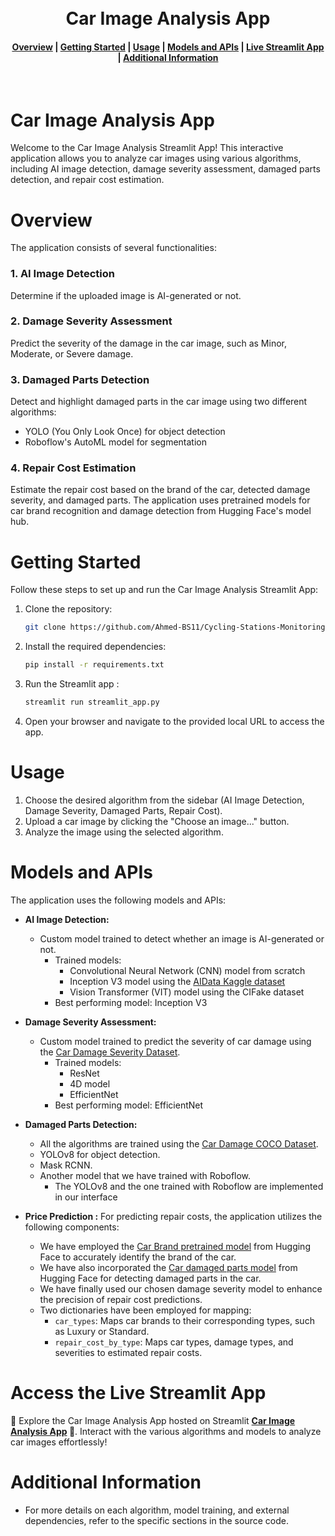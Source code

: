 <h1 align="center">
  <br>
  Car Image Analysis App
</h1>

<div align="center">
  <h4>
    <a href="#overview">Overview</a> |
    <a href="#getting-started">Getting Started</a> |
    <a href="#usage">Usage</a> |
    <a href="#models-and-apis">Models and APIs</a> |
    <a href="#access-the-live-streamlit-app">Live Streamlit App</a> |
    <a href="#additional-information">Additional Information</a>
  </h4>
</div>

<br>



# Car Image Analysis App

Welcome to the Car Image Analysis Streamlit App! This interactive application allows you to analyze car images using various algorithms, including AI image detection, damage severity assessment, damaged parts detection, and repair cost estimation.

# Overview

The application consists of several functionalities:

### 1. AI Image Detection

Determine if the uploaded image is AI-generated or not.

### 2. Damage Severity Assessment

Predict the severity of the damage in the car image, such as Minor, Moderate, or Severe damage.

### 3. Damaged Parts Detection

Detect and highlight damaged parts in the car image using two different algorithms:
   - YOLO (You Only Look Once) for object detection
   - Roboflow's AutoML model for segmentation

### 4. Repair Cost Estimation

Estimate the repair cost based on the brand of the car, detected damage severity, and damaged parts. The application uses pretrained models for car brand recognition and damage detection from Hugging Face's model hub.

# Getting Started

Follow these steps to set up and run the Car Image Analysis Streamlit App:

1. Clone the repository:

   ```bash
   git clone https://github.com/Ahmed-BS11/Cycling-Stations-Monitoring.git
2. Install the required dependencies:
    ```bash
   pip install -r requirements.txt
3. Run the Streamlit app :
    ```bash
    streamlit run streamlit_app.py
4. Open your browser and navigate to the provided local URL to access the app.

# Usage

1. Choose the desired algorithm from the sidebar (AI Image Detection, Damage Severity, Damaged Parts, Repair Cost).
2. Upload a car image by clicking the "Choose an image..." button.
3. Analyze the image using the selected algorithm.

# Models and APIs

The application uses the following models and APIs:

- **AI Image Detection:**
  - Custom model trained to detect whether an image is AI-generated or not.
    - Trained models:
      - Convolutional Neural Network (CNN) model from scratch
      - Inception V3 model using the [AIData Kaggle dataset](https://www.kaggle.com/datasets/derrickmwiti/aidata)
      - Vision Transformer (VIT) model using the CIFake dataset
    - Best performing model: Inception V3

- **Damage Severity Assessment:**
  - Custom model trained to predict the severity of car damage using the [Car Damage Severity Dataset](https://www.kaggle.com/datasets/prajwalbhamere/car-damage-severity-dataset).
    - Trained models:
      - ResNet
      - 4D model
      - EfficientNet 
    - Best performing model: EfficientNet

- **Damaged Parts Detection:**
  - All the algorithms are trained using the [Car Damage COCO Dataset](https://universe.roboflow.com/dan-vmm5z/car-damage-coco-dataset).
  - YOLOv8 for object detection.
  - Mask RCNN.
  - Another model that we have trained with Roboflow.
    - The YOLOv8 and the one trained with Roboflow are implemented in our interface
- **Price Prediction :**
For predicting repair costs, the application utilizes the following components:
  - We have employed the [Car Brand pretrained model](https://huggingface.co/dima806/car_brand_image_detection/tree/main/) from Hugging Face to accurately identify the brand of the car.
  - We have also incorporated the [Car damaged parts model](https://huggingface.co/dima806/car_brand_image_detection/tree/main/) from Hugging Face for detecting damaged parts in the car.
  - We have finally used our chosen damage severity model to enhance the precision of repair cost predictions.
  - Two dictionaries have been employed for mapping:
    - `car_types`: Maps car brands to their corresponding types, such as Luxury or Standard.
    - `repair_cost_by_type`: Maps car types, damage types, and severities to estimated repair costs.
  
# Access the Live Streamlit App

🚗 Explore the Car Image Analysis App hosted on Streamlit **[Car Image Analysis App](https://aiornot.streamlit.app/) 🚀**. Interact with the various algorithms and models to analyze car images effortlessly!


# Additional Information
- For more details on each algorithm, model training, and external dependencies, refer to the specific sections in the source code.
